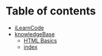 # Table of contents

* [iLearnCode](README.md)
* [knowledgeBase](knowledgebase/README.md)
  * [HTML Basics](knowledgebase/html_basics.md)
  * [index](knowledgebase/index.md)

